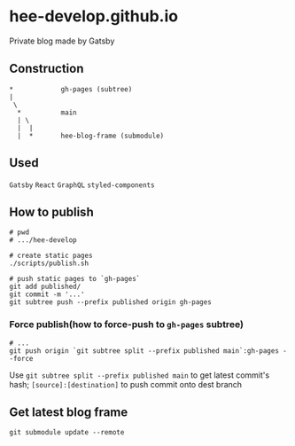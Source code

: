 # hee-develop.github.io

Private blog made by Gatsby

## Construction
```
*            gh-pages (subtree)
|
 \
  *          main
  | \
  |  |
  |  *       hee-blog-frame (submodule)
```

## Used
`Gatsby` `React` `GraphQL` `styled-components`

## How to publish
```shell
# pwd
# .../hee-develop

# create static pages
./scripts/publish.sh

# push static pages to `gh-pages`
git add published/
git commit -m '...'
git subtree push --prefix published origin gh-pages
```

### Force publish(how to force-push to `gh-pages` subtree)
```shell
# ...
git push origin `git subtree split --prefix published main`:gh-pages --force
```
Use `git subtree split --prefix published main` to get latest commit's hash; `[source]:[destination]` to push commit onto dest branch

## Get latest blog frame
```shell
git submodule update --remote
```
